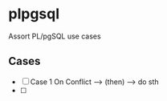 # plpgsql
Assort PL/pgSQL use cases 

## Cases 
- [ ] Case 1 On Conflict --> (then) --> do sth
- [ ] 
